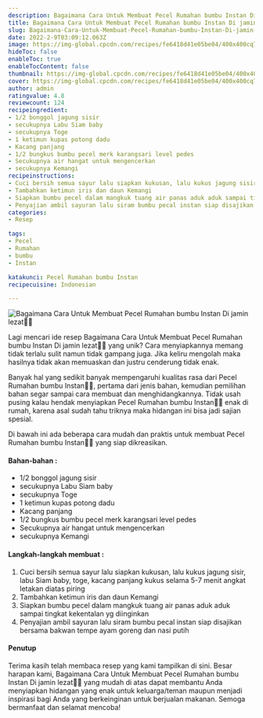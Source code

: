 ```yaml
---
description: Bagaimana Cara Untuk Membuat Pecel Rumahan bumbu Instan Di jamin lezat"
title: Bagaimana Cara Untuk Membuat Pecel Rumahan bumbu Instan Di jamin lezat
slug: Bagaimana-Cara-Untuk-Membuat-Pecel-Rumahan-bumbu-Instan-Di-jamin-lezat
date: 2022-2-9T03:09:12.063Z
image: https://img-global.cpcdn.com/recipes/fe6418d41e05be04/400x400cq70/photo.jpg
hideToc: false
enableToc: true
enableTocContent: false
thumbnail: https://img-global.cpcdn.com/recipes/fe6418d41e05be04/400x400cq70/photo.jpg
cover: https://img-global.cpcdn.com/recipes/fe6418d41e05be04/400x400cq70/photo.jpg
author: admin
ratingvalue: 4.8
reviewcount: 124
recipeingredient:
- 1/2 bonggol jagung sisir
- secukupnya Labu Siam baby
- secukupnya Toge
- 1 ketimun kupas potong dadu
- Kacang panjang
- 1/2 bungkus bumbu pecel merk karangsari level pedes
- Secukupnya air hangat untuk mengencerkan
- secukupnya Kemangi
recipeinstructions:
- Cuci bersih semua sayur lalu siapkan kukusan, lalu kukus jagung sisir, labu Siam baby, toge, kacang panjang kukus selama 5-7 menit angkat letakan diatas piring
- Tambahkan ketimun iris dan daun Kemangi
- Siapkan bumbu pecel dalam mangkuk tuang air panas aduk aduk sampai tingkat kekentalan yg diinginkan
- Penyajian ambil sayuran lalu siram bumbu pecal instan siap disajikan bersama bakwan tempe ayam goreng dan nasi putih
categories:
- Resep

tags:
- Pecel
- Rumahan
- bumbu
- Instan

katakunci: Pecel Rumahan bumbu Instan
recipecuisine: Indonesian

---
```


![Bagaimana Cara Untuk Membuat Pecel Rumahan bumbu Instan Di jamin lezat👩‍🍳](https://img-global.cpcdn.com/recipes/fe6418d41e05be04/400x400cq70/photo.jpg)

Lagi mencari ide resep Bagaimana Cara Untuk Membuat Pecel Rumahan bumbu Instan Di jamin lezat👩‍🍳 yang unik? Cara menyiapkannya memang tidak terlalu sulit namun tidak gampang juga. Jika keliru mengolah maka hasilnya tidak akan memuaskan dan justru cenderung tidak enak.

Banyak hal yang sedikit banyak mempengaruhi kualitas rasa dari Pecel Rumahan bumbu Instan👩‍🍳, pertama dari jenis bahan, kemudian pemilihan bahan segar sampai cara membuat dan menghidangkannya. Tidak usah pusing kalau hendak menyiapkan Pecel Rumahan bumbu Instan👩‍🍳 enak di rumah, karena asal sudah tahu triknya maka hidangan ini bisa jadi sajian spesial.

Di bawah ini ada beberapa cara mudah dan praktis untuk membuat Pecel Rumahan bumbu Instan👩‍🍳 yang siap dikreasikan.

<!--inarticleads1-->

#### Bahan-bahan :

- 1/2 bonggol jagung sisir
- secukupnya Labu Siam baby
- secukupnya Toge
- 1 ketimun kupas potong dadu
- Kacang panjang
- 1/2 bungkus bumbu pecel merk karangsari level pedes
- Secukupnya air hangat untuk mengencerkan
- secukupnya Kemangi

<!--inarticleads2-->

#### Langkah-langkah membuat :

1. Cuci bersih semua sayur lalu siapkan kukusan, lalu kukus jagung sisir, labu Siam baby, toge, kacang panjang kukus selama 5-7 menit angkat letakan diatas piring
1. Tambahkan ketimun iris dan daun Kemangi
1. Siapkan bumbu pecel dalam mangkuk tuang air panas aduk aduk sampai tingkat kekentalan yg diinginkan
1. Penyajian ambil sayuran lalu siram bumbu pecal instan siap disajikan bersama bakwan tempe ayam goreng dan nasi putih

#### Penutup

Terima kasih telah membaca resep yang kami tampilkan di sini. Besar harapan kami, Bagaimana Cara Untuk Membuat Pecel Rumahan bumbu Instan Di jamin lezat👩‍🍳 yang mudah di atas dapat membantu Anda menyiapkan hidangan yang enak untuk keluarga/teman maupun menjadi inspirasi bagi Anda yang berkeinginan untuk berjualan makanan. Semoga bermanfaat dan selamat mencoba!